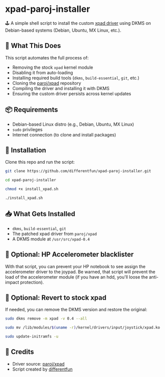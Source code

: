 # xpad-paroj-installer

🕹️ A simple shell script to install the custom [xpad driver](https://github.com/paroj/xpad) using DKMS on Debian-based systems (Debian, Ubuntu, MX Linux, etc.).

## 🚀 What This Does

This script automates the full process of:

- Removing the stock `xpad` kernel module
- Disabling it from auto-loading
- Installing required build tools (`dkms`, `build-essential`, `git`, etc.)
- Cloning the [paroj/xpad](https://github.com/paroj/xpad) repository
- Compiling the driver and installing it with DKMS
- Ensuring the custom driver persists across kernel updates

## 📦 Requirements

- Debian-based Linux distro (e.g., Debian, Ubuntu, MX Linux)
- `sudo` privileges
- Internet connection (to clone and install packages)

## 🔧 Installation

Clone this repo and run the script:

```bash
git clone https://github.com/differentfun/xpad-paroj-installer.git
```

```bash
cd xpad-paroj-installer
```

```bash
chmod +x install_xpad.sh
```

```bash
./install_xpad.sh
```

## 📥 What Gets Installed

- `dkms`, `build-essential`, `git`
- The patched xpad driver from `paroj/xpad`
- A DKMS module at `/usr/src/xpad-0.4`

## 🧹 Optional: HP Accelerometer blacklister
With that script, you can prevent your HP notebook to see assign the accelerometer driver to the joypad. Be warned, that script will prevent the load of the accelerometer module (if you have an hdd, you'll loose the anti-impact protection).

## 🧹 Optional: Revert to stock xpad

If needed, you can remove the DKMS version and restore the original:

```bash
sudo dkms remove -m xpad -v 0.4 --all
```

```bash
sudo mv /lib/modules/$(uname -r)/kernel/drivers/input/joystick/xpad.ko.disabled /lib/modules/$(uname -r)/kernel/drivers/input/joystick/xpad.ko
```

```bash
sudo update-initramfs -u
```


## 🙏 Credits

- Driver source: [paroj/xpad](https://github.com/paroj/xpad)
- Script created by [differentfun](https://github.com/differentfun)
